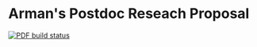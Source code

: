 Arman's Postdoc Reseach Proposal
=================

[![PDF build status](https://www.sharelatex.com/github/repos/armish/research-proposal/builds/latest/badge.svg)](https://www.sharelatex.com/github/repos/armish/research-proposal)